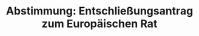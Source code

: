 ---
abstimmung:
  abstimmung: 1
  bundestagssitzung: 221
  datum: 9. März 2017
  legislaturperiode: 18
categories:
- Todo
- Bundesregierung
- Ausland
- Haushalt
data:
- title: Abstimmungsergebnis 20170309_1-data.pdf
  url: /res/abstimmungsliste/20170309_1-data.pdf
- title: Abstimmungsergebnis 20170309_1_xls-data.csv
  url: /res/abstimmungsliste/csv/20170309_1_xls-data.csv
documents:
- local: /res/abstimmungsdaten/018-221-01/1811429.pdf
  title: Drucksache 18/11429.pdf
  url: http://dip21.bundestag.de/dip21/btd/18/114/1811429.pdf
ergebnis:
  cdu/csu:
    enthaltung: 0
    gesamt: 309
    ja: 0
    nein: 287
    nichtabgegeben: 22
    ungueltig: 0
  die.linke:
    enthaltung: 0
    gesamt: 64
    ja: 54
    nein: 0
    nichtabgegeben: 10
    ungueltig: 0
  file: 20170309_1_xls-data.csv
  fraktionslos:
    enthaltung: 0
    gesamt: 1
    ja: 0
    nein: 1
    nichtabgegeben: 0
    ungueltig: 0
  gruenen:
    enthaltung: 0
    gesamt: 63
    ja: 56
    nein: 0
    nichtabgegeben: 7
    ungueltig: 0
  spd:
    enthaltung: 0
    gesamt: 193
    ja: 0
    nein: 167
    nichtabgegeben: 26
    ungueltig: 0
layout: abstimmung
links:
- title: https://www.bundestag.de/parlament/plenum/abstimmung/abstimmung?id=454
  url: https://www.bundestag.de/parlament/plenum/abstimmung/abstimmung?id=454
- title: http://www.abgeordnetenwatch.de/keine_erhoehung_der_verteidigungsausgaben_auf_2_prozent_des_bip-1105-860.html
  url: http://www.abgeordnetenwatch.de/keine_erhoehung_der_verteidigungsausgaben_auf_2_prozent_des_bip-1105-860.html
preview: 'Deutscher Bundestag


  221. Sitzung des Deutschen Bundestages

  am Donnerstag, 9. März 2017


  Endgültiges Ergebnis der Namentlichen Abstimmung Nr. 1


  Entschließungsantrag der Abgeordneten Dr. Alexander Neu, Wolfgang Gehrke, Jan van

  Aken, weiterer Abgeordneter und der Fraktion DIE LINKE.

  zu der Abgabe einer Regierungserklärung durch die Bundeskanzlerin zum Europäischen

  Rat am 9. März 2017 und zum Vorbereitungstreffen der 27 Staats- und Regierungschefs
  für

  den Jubiläumsgipfel in Rom am 25. März 2017

  Drs. 18/11429


  Abgegebene Stimmen insgesamt:


  565


  Nicht abgegebene Stimmen:

  Ja-Stimmen:


  65

  110


  Nein-Stimmen:


  455


  Enthaltungen:


  0


  Ungültige:


  0


  Berlin, den 09.03.2017


  Beginn: 11:52

  Ende: 11:54

  '
tags:
- Verteidigung
- EU
- NATO
title: 'Abstimmung: Entschließungsantrag zum Europäischen Rat'
---